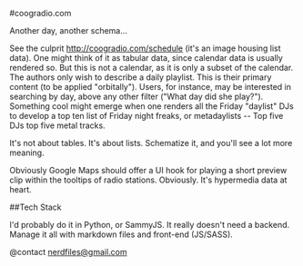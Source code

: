 #coogradio.com

Another day, another schema...

See the culprit http://coogradio.com/schedule (it's an image housing list data). One might 
think of it as tabular data, since calendar data is usually rendered so. But this is not a 
calendar, as it is only a subset of the calendar. The authors only wish to describe a daily 
playlist. This is their primary content (to be applied "orbitally"). Users, for instance, 
may be interested in searching by day, above any other filter ("What day did she play?"). 
Something cool might emerge when one renders all the Friday "daylist" DJs to develop a 
top ten list of Friday night freaks, or metadaylists -- Top five DJs top five metal tracks.

It's not about tables. It's about lists. Schematize it, and you'll see a lot more meaning.

Obviously Google Maps should offer a UI hook for playing a short preview clip within the 
tooltips of radio stations. Obviously. It's hypermedia data at heart.

##Tech Stack

I'd probably do it in Python, or SammyJS. It really doesn't need a backend. Manage it all 
with markdown files and front-end (JS/SASS).

@contact nerdfiles@gmail.com

